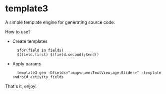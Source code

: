 # template3
A simple template engine for generating source code.

How to use?

- Create templates

        $for(field in fields)
        $(field.first) $(field.second);$end()


- Apply params

        template3 gen -Dfields=":map<name:TextView,age:Slider>" -template android_activity_fields

That's it, enjoy!
